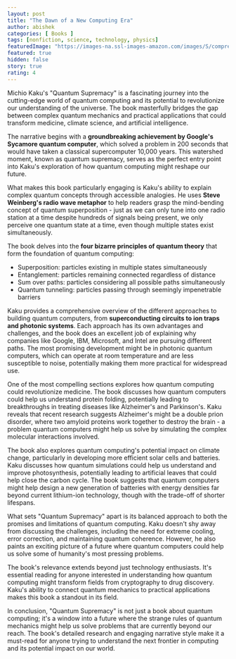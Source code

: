 ```yaml
---
layout: post
title: "The Dawn of a New Computing Era"
author: abishek
categories: [ Books ]
tags: [nonfiction, science, technology, physics]
featuredImage: "https://images-na.ssl-images-amazon.com/images/S/compressed.photo.goodreads.com/books/1669085986i/61965263.jpg"
featured: true
hidden: false
story: true
rating: 4
---
```


Michio Kaku's "Quantum Supremacy" is a fascinating journey into the cutting-edge world of quantum computing and its potential to revolutionize our understanding of the universe. The book masterfully bridges the gap between complex quantum mechanics and practical applications that could transform medicine, climate science, and artificial intelligence.

The narrative begins with a **groundbreaking achievement by Google's Sycamore quantum computer**, which solved a problem in 200 seconds that would have taken a classical supercomputer 10,000 years. This watershed moment, known as quantum supremacy, serves as the perfect entry point into Kaku's exploration of how quantum computing might reshape our future.

What makes this book particularly engaging is Kaku's ability to explain complex quantum concepts through accessible analogies. He uses **Steve Weinberg's radio wave metaphor** to help readers grasp the mind-bending concept of quantum superposition - just as we can only tune into one radio station at a time despite hundreds of signals being present, we only perceive one quantum state at a time, even though multiple states exist simultaneously.

The book delves into the **four bizarre principles of quantum theory** that form the foundation of quantum computing:
- Superposition: particles existing in multiple states simultaneously
- Entanglement: particles remaining connected regardless of distance
- Sum over paths: particles considering all possible paths simultaneously
- Quantum tunneling: particles passing through seemingly impenetrable barriers

Kaku provides a comprehensive overview of the different approaches to building quantum computers, from **superconducting circuits to ion traps and photonic systems**. Each approach has its own advantages and challenges, and the book does an excellent job of explaining why companies like Google, IBM, Microsoft, and Intel are pursuing different paths. <span class="spoiler">The most promising development might be in photonic quantum computers, which can operate at room temperature and are less susceptible to noise, potentially making them more practical for widespread use.</span>

One of the most compelling sections explores how quantum computing could revolutionize medicine. The book discusses how quantum computers could help us understand protein folding, potentially leading to breakthroughs in treating diseases like Alzheimer's and Parkinson's. <span class="spoiler">Kaku reveals that recent research suggests Alzheimer's might be a double prion disorder, where two amyloid proteins work together to destroy the brain - a problem quantum computers might help us solve by simulating the complex molecular interactions involved.</span>

The book also explores quantum computing's potential impact on climate change, particularly in developing more efficient solar cells and batteries. Kaku discusses how quantum simulations could help us understand and improve photosynthesis, potentially leading to artificial leaves that could help close the carbon cycle. <span class="spoiler">The book suggests that quantum computers might help design a new generation of batteries with energy densities far beyond current lithium-ion technology, though with the trade-off of shorter lifespans.</span>

What sets "Quantum Supremacy" apart is its balanced approach to both the promises and limitations of quantum computing. Kaku doesn't shy away from discussing the challenges, including the need for extreme cooling, error correction, and maintaining quantum coherence. However, he also paints an exciting picture of a future where quantum computers could help us solve some of humanity's most pressing problems.

The book's relevance extends beyond just technology enthusiasts. It's essential reading for anyone interested in understanding how quantum computing might transform fields from cryptography to drug discovery. Kaku's ability to connect quantum mechanics to practical applications makes this book a standout in its field.

In conclusion, "Quantum Supremacy" is not just a book about quantum computing; it's a window into a future where the strange rules of quantum mechanics might help us solve problems that are currently beyond our reach. The book's detailed research and engaging narrative style make it a must-read for anyone trying to understand the next frontier in computing and its potential impact on our world. 